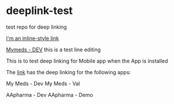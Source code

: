 # deeplink-test
test repo for deep linking

[I'm an inline-style link](https://www.google.com)

[Mymeds - DEV]("com.reportum.mymedsandme.dev://test" )
this is a test line editing


This is to test deep linking for Mobile app when the App is installed

The [link]("https://mymedsandme.github.io/deeplink-test/") has the deep linking for the following apps:

My Meds - Dev
My Meds - Val

AApharma - Dev
AApharma - Demo
